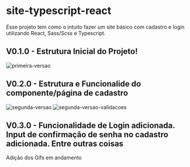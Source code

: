 # site-typescript-react

Esse projeto tem como o intuito fazer um site básico com cadastro e login utilizando React, Sass/Scss e Typescript.

## V0.1.0 - Estrutura Inicial do Projeto!

![primeira-versao](https://user-images.githubusercontent.com/68474584/170109393-10908f62-6b61-42c6-b993-94e3a197536c.gif)


## V0.2.0 - Estrutura e Funcionalide do componente/página de cadastro

![segunda-versao](https://user-images.githubusercontent.com/68474584/170108918-dcd6b16c-592d-4539-a226-496a4be23387.gif)
![segunda-versao-validacoes](https://user-images.githubusercontent.com/68474584/170108923-2922f6d1-a06d-4547-8a84-0c80bf215105.gif)

## V0.3.0 - Funcionalidade de Login adicionada. Input de confirmação de senha no cadastro adicionada. Entre outras coisas

Adição dos Gifs em andamento
